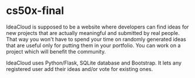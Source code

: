 # cs50x-final

IdeaCloud is supposed to be a website where developers can find ideas for new projects that are actually meaningful and submitted by real people. That way you won't have to spend your time on randomly generated ideas that are useful only for putting them in your portfolio. You can work on a project which will benefit the community.

IdeaCloud uses Python/Flask, SQLite database and Bootstrap. It lets any registered user add their ideas and/or vote for existing ones. 
